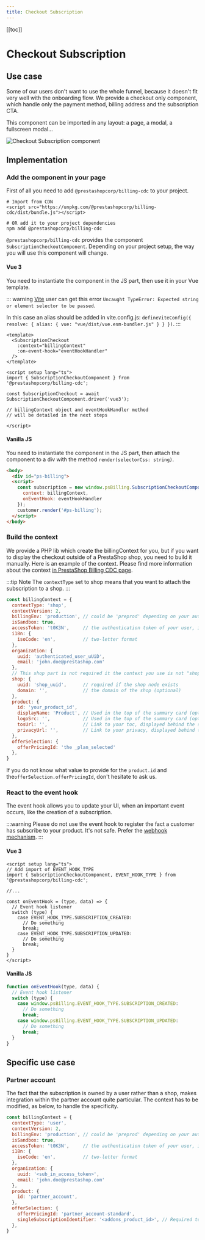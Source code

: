 ```yaml
---
title: Checkout Subscription
---
```


[[toc]]

# Checkout Subscription

## Use case

Some of our users don't want to use the whole funnel, because it doesn't fit very well with the onboarding flow. We provide a checkout only component, which handle only the payment method, billing address and the subscription CTA.

This component can be imported in any layout: a page, a modal, a fullscreen modal...


![Checkout Subscription component](/assets/images/billing/checkout-subscription.png)

## Implementation

### Add the component in your page

First of all you need to add `@prestashopcorp/billing-cdc` to your project. 

```
# Import from CDN
<script src="https://unpkg.com/@prestashopcorp/billing-cdc/dist/bundle.js"></script>

# OR add it to your project dependencies
npm add @prestashopcorp/billing-cdc
```

`@prestashopcorp/billing-cdc` provides the component `SubscriptionCheckoutComponent`. Depending on your project setup, the way you will use this component will change.

#### Vue 3

You need to instantiate the component in the JS part, then use it in your Vue template.

::: warning
[Vite](https://vitejs.dev/) user can get this error `Uncaught TypeError: Expected string or element selector to be passed`. 

In this case an alias should be added in vite.config.js: `defineViteConfig({ resolve: { alias: { vue: "vue/dist/vue.esm-bundler.js" } } })`.
:::

```vue
<template>
  <SubscriptionCheckout
    :context="billingContext"
    :on-event-hook="eventHookHandler"
  />
</template>

<script setup lang="ts">
import { SubscriptionCheckoutComponent } from '@prestashopcorp/billing-cdc';

const SubscriptionCheckout = await SubscriptionCheckoutComponent.driver('vue3');

// billingContext object and eventHookHandler method 
// will be detailed in the next steps

</script>
```


#### Vanilla JS

You need to instantiate the component in the JS part, then attach the component to a div with the method `render(selectorCss: string)`.

```html
<body>
  <div id="ps-billing">
  <script>
    const subscription = new window.psBilling.SubscriptionCheckoutComponent({
      context: billingContext,
      onEventHook: eventHookHandler
    });
    customer.render('#ps-billing');
  </script>
</body>
```

### Build the context

We provide a PHP lib which create the billingContext for you, but if you want to display the checkout outside of a PrestaShop shop, you need to build it manually. Here is an example of the context. Please find more information about the context [in PrestaShop Billing CDC page](http://localhost:8080/5-prestashop-billing/6-references/3-billing-cdc/#context).

:::tip Note
The `contextType` set to shop means that you want to attach the subscription to a shop.
:::


```javascript
const billingContext = {
  contextType: 'shop',
  contextVersion: 2,
  billingEnv: 'production', // could be 'preprod' depending on your authentication configuration
  isSandbox: true, 
  accessToken: 't0K3N',     // the authentication token of your user, it should contain the scope "subscription.write"
  i18n: {
    isoCode: 'en',          // two-letter format
  },
  organization: {
    uuid: 'authenticated_user_uUiD',
    email: 'john.doe@prestashop.com'
  },
  // This shop part is not required it the context you use is not "shop"
  shop: {
    uuid: 'shop_uuid',      // required if the shop node exists
    domain: '',             // the domain of the shop (optional)
  },
  product: {
    id: 'your_product_id',
    displayName: 'Product', // Used in the top of the summary card (optional)
    logoSrc: '',            // Used in the top of the summary card (optional)
    tosUrl: '',             // Link to your toc, displayed behind the summary card
    privacyUrl: '',         // Link to your privacy, displayed behind the summary card
  },
  offerSelection: {
    offerPricingId: 'the _plan_selected'
  },
}
```

If you do not know what value to provide for the `product.id` and the`offerSelection.offerPricingId`, don't hesitate to ask us.

### React to the event hook

The event hook allows you to update your UI, when an important event occurs, like the creation of a subscription.

:::warning 
Please do not use the event hook to register the fact a customer has subscribe to your product. It's not safe. Prefer the [webhook mechanism](../../6-references/1-webhook/).
:::

#### Vue 3

```vue
<script setup lang="ts">
// Add import of EVENT_HOOK_TYPE
import { SubscriptionCheckoutComponent, EVENT_HOOK_TYPE } from '@prestashopcorp/billing-cdc';

//...

const onEventHook = (type, data) => {
  // Event hook listener
  switch (type) {
    case EVENT_HOOK_TYPE.SUBSCRIPTION_CREATED:
      // Do something
      break;
    case EVENT_HOOK_TYPE.SUBSCRIPTION_UPDATED:
      // Do something
      break;
  }
}
</script>
```


#### Vanilla JS


```javascript
function onEventHook(type, data) {
  // Event hook listener
  switch (type) {
    case window.psBilling.EVENT_HOOK_TYPE.SUBSCRIPTION_CREATED:
      // Do something
      break;
    case window.psBilling.EVENT_HOOK_TYPE.SUBSCRIPTION_UPDATED:
      // Do something
      break;
  }
}
```



## Specific use case

### Partner account

The fact that the subscription is owned by a user rather than a shop, makes integration within the partner account quite particular. The context has to be modified, as below, to handle the specificity.

```javascript
const billingContext = {
  contextType: 'user',
  contextVersion: 2,
  billingEnv: 'production', // could be 'preprod' depending on your authentication configuration
  isSandbox: true, 
  accessToken: 't0K3N',     // the authentication token of your user, it should contain the scope "subscription.write"
  i18n: {
    isoCode: 'en',          // two-letter format
  },
  organization: {
    uuid: '<sub_in_access_token>',
    email: 'john.doe@prestashop.com'
  },
  product: {
    id: 'partner_account',
  },
  offerSelection: {
    offerPricingId: 'partner_account-standard',
    singleSubscriptionIdentifier: '<addons_product_id>', // Required to allow multiple subscription for the same billing product
  },
}
```